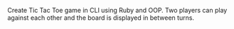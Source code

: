 Create Tic Tac Toe game in CLI using Ruby and OOP. Two players can play against each other and the board is displayed in between turns.